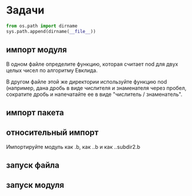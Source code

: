 # Задачи

```python
from os.path import dirname
sys.path.append(dirname(__file__))
```

## импорт модуля

В одном файле определите функцию, которая считает nod для двух целых чисел по алгоритму Евклида.

В другом файле этой же директории используйте функцию nod (например, дана дробь в виде числителя и знаменателя через пробел, сократите дробь и напечатайте ее в виде "числитель / знаменатель".

## импорт пакета


## относительный импорт

Импортируйте модуль как .b, как ..b и как ..subdir2.b

## запуск файла

## запуск модуля
